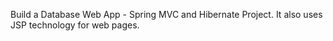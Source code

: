Build a Database Web App - Spring MVC and Hibernate Project. It also uses JSP technology for web pages.
